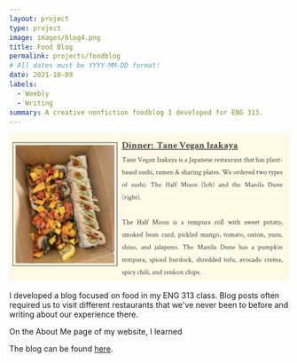 ```yaml
---
layout: project
type: project
image: images/blog4.png
title: Food Blog
permalink: projects/foodblog
# All dates must be YYYY-MM-DD format!
date: 2021-10-09
labels:
  - Weebly
  - Writing
summary: A creative nonfiction foodblog I developed for ENG 313. 
---
```


<img class="ui large right floated rounded image" src="../images/blog1.png">

I developed a blog focused on food in my ENG 313 class. Blog posts often required us to visit different restaurants that we've never been to before and writing about our experience there.

On the About Me page of my website, I learned 

The blog can be found [here](https://carrotcarolcake.weebly.com/).

